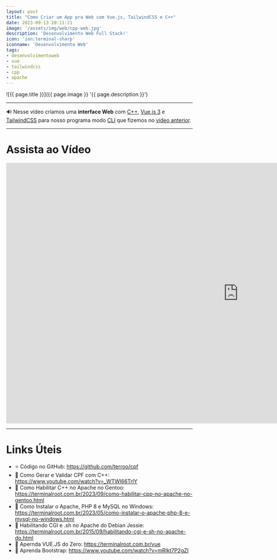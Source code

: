 ```yaml
---
layout: post
title: "Como Criar um App pra Web com Vue.js, TailwindCSS e C++"
date: 2023-09-13 20:11:21
image: '/assets/img/web/cpp-web.jpg'
description: 'Desenvolvimento Web Full Stack!'
icon: 'ion:terminal-sharp'
iconname: 'Desenvolvimento Web'
tags:
- desenvolvimentoweb
- vue
- tailwindcss
- cpp
- apache
---
```


![{{ page.title }}]({{ page.image }} '{{ page.description }}')

---

🔊 Nesse vídeo criamos uma **interface Web** com [C++](https://terminalroot.com.br/tags#cpp), [Vue.js 3](https://terminalroot.com.br/tags#vue) e [TailwindCSS](https://terminalroot.com.br/tags#tailwindcss) para nosso programa modo [CLI](https://terminalroot.com.br/tags#comando) que fizemos no [vídeo anterior](https://terminalroot.com.br/2023/09/como-gerar-e-validar-cpf-com-cpp.html).

---

# Assista ao Vídeo

<iframe width="1253" height="705" src="https://www.youtube.com/embed/kTySQQT7_Sg" title="YouTube video player" frameborder="0" allow="accelerometer; autoplay; clipboard-write; encrypted-media; gyroscope; picture-in-picture" allowfullscreen></iframe>

---

# Links Úteis
+ ⭐ Código no GitHub: <https://github.com/terroo/cpf>
+ 🔗 Como Gerar e Validar CPF com C++: <https://www.youtube.com/watch?v=_WTWl66TrlY>
+ 🔗 Como Habilitar C++ no Apache no Gentoo: <https://terminalroot.com.br/2023/09/como-habilitar-cpp-no-apache-no-gentoo.html>
+ 🔗 Como Instalar o Apache, PHP 8 e MySQL no Windows: <https://terminalroot.com.br/2023/05/como-instalar-o-apache-php-8-e-mysql-no-windows.html>
+ 🔗 Habilitando CGI e .sh no Apache do Debian Jessie: <https://terminalroot.com.br/2015/09/habilitando-cgi-e-sh-no-apache-do.html>
+ 🔗 Apernda VUE.JS do Zero: <https://terminalroot.com.br/vue>
+ 🔗 Aprenda Bootstrap: <https://www.youtube.com/watch?v=mRlkt7P2gZI>


